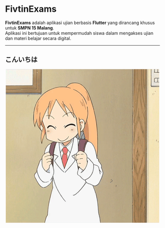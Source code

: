 # FivtinExams
**FivtinExams** adalah aplikasi ujian berbasis **Flutter** yang dirancang khusus untuk **SMPN 15 Malang**.  
Aplikasi ini bertujuan untuk mempermudah siswa dalam mengakses ujian dan materi belajar secara digital.

---

## こんいちは

<div align="center">
  <img src="dump/hakase-key.gif" alt="Preview FivtinExams" width="500"/>
</div>